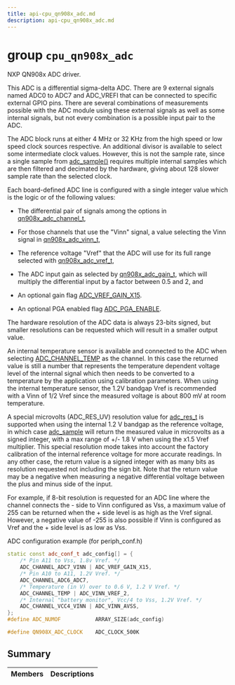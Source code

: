 ```yaml
---
title: api-cpu_qn908x_adc.md
description: api-cpu_qn908x_adc.md
---
```

# group `cpu_qn908x_adc` 

NXP QN908x ADC driver.

This ADC is a differential sigma-delta ADC. There are 9 external signals named ADC0 to ADC7 and ADC_VREFI that can be connected to specific external GPIO pins. There are several combinations of measurements possible with the ADC module using these external signals as well as some internal signals, but not every combination is a possible input pair to the ADC.

The ADC block runs at either 4 MHz or 32 KHz from the high speed or low speed clock sources respective. An additional divisor is available to select some intermediate clock values. However, this is not the sample rate, since a single sample from [adc_sample()](./doc/starlight-docs/src/content/docs/apidoc/api-undefined.md#group__drivers__periph__adc_1ga0ffa20b26f649b1879b487f9aa0aa4b4) requires multiple internal samples which are then filtered and decimated by the hardware, giving about 128 slower sample rate than the selected clock.

Each board-defined ADC line is configured with a single integer value which is the logic or of the following values:

* The differential pair of signals among the options in [qn908x_adc_channel_t](./doc/starlight-docs/src/content/docs/apidoc/api-undefined.md#qn908x_2include_2periph__cpu_8h_1ae4f11c2a2596f24bf17ef128da122b83),

* For those channels that use the "Vinn" signal, a value selecting the Vinn signal in [qn908x_adc_vinn_t](./doc/starlight-docs/src/content/docs/apidoc/api-undefined.md#qn908x_2include_2periph__cpu_8h_1ac72f8dbacd89a0bd6c33654409d938f6),

* The reference voltage "Vref" that the ADC will use for its full range selected with [qn908x_adc_vref_t](./doc/starlight-docs/src/content/docs/apidoc/api-undefined.md#qn908x_2include_2periph__cpu_8h_1a3ef56804a626b9072d0578747d941cae),

* The ADC input gain as selected by [qn908x_adc_gain_t](./doc/starlight-docs/src/content/docs/apidoc/api-undefined.md#qn908x_2include_2periph__cpu_8h_1aace28180461989db4b23d823b84db093), which will multiply the differential input by a factor between 0.5 and 2, and

* An optional gain flag [ADC_VREF_GAIN_X15](./doc/starlight-docs/src/content/docs/apidoc/api-undefined.md#qn908x_2include_2periph__cpu_8h_1a0eec9ae0c58babedd37c1ea59e8472cc).

* An optional PGA enabled flag [ADC_PGA_ENABLE](./doc/starlight-docs/src/content/docs/apidoc/api-undefined.md#qn908x_2include_2periph__cpu_8h_1ac478beb12ce9fd2efcefb70c28c08e38).

The hardware resolution of the ADC data is always 23-bits signed, but smaller resolutions can be requested which will result in a smaller output value.

An internal temperature sensor is available and connected to the ADC when selecting [ADC_CHANNEL_TEMP](./doc/starlight-docs/src/content/docs/apidoc/api-undefined.md#qn908x_2include_2periph__cpu_8h_1ae4f11c2a2596f24bf17ef128da122b83a1ed27e96d73bc3032ec54d2738163cf4) as the channel. In this case the returned value is still a number that represents the temperature dependent voltage level of the internal signal which then needs to be converted to a temperature by the application using calibration parameters. When using the internal temperature sensor, the 1.2V bandgap Vref is recommended with a Vinn of 1/2 Vref since the measured voltage is about 800 mV at room temperature.

A special microvolts (ADC_RES_UV) resolution value for [adc_res_t](./doc/starlight-docs/src/content/docs/apidoc/api-undefined.md#group__drivers__periph__adc_1gae4d48fdca21097fd8b34324f33ae4020) is supported when using the internal 1.2 V bandgap as the reference voltage, in which case [adc_sample](./doc/starlight-docs/src/content/docs/apidoc/api-undefined.md#group__drivers__periph__adc_1ga0ffa20b26f649b1879b487f9aa0aa4b4) will return the measured value in microvolts as a signed integer, with a max range of +/- 1.8 V when using the x1.5 Vref multiplier. This special resolution mode takes into account the factory calibration of the internal reference voltage for more accurate readings. In any other case, the return value is a signed integer with as many bits as resolution requested not including the sign bit. Note that the return value may be a negative when measuring a negative differential voltage between the plus and minus side of the input.

For example, if 8-bit resolution is requested for an ADC line where the channel connects the - side to Vinn configured as Vss, a maximum value of 255 can be returned when the + side level is as high as the Vref signal. However, a negative value of -255 is also possible if Vinn is configured as Vref and the + side level is as low as Vss.

ADC configuration example (for periph_conf.h)
```cpp
static const adc_conf_t adc_config[] = {
    /* Pin A11 to Vss, 1.8v Vref. */
    ADC_CHANNEL_ADC7_VINN | ADC_VREF_GAIN_X15,
    /* Pin A10 to A11, 1.2V Vref. */
    ADC_CHANNEL_ADC6_ADC7,
    /* Temperature (in V) over to 0.6 V, 1.2 V Vref. */
    ADC_CHANNEL_TEMP | ADC_VINN_VREF_2,
    /* Internal "battery monitor", Vcc/4 to Vss, 1.2V Vref. */
    ADC_CHANNEL_VCC4_VINN | ADC_VINN_AVSS,
};
#define ADC_NUMOF           ARRAY_SIZE(adc_config)

#define QN908X_ADC_CLOCK    ADC_CLOCK_500K
```

## Summary

 Members                        | Descriptions                                
--------------------------------|---------------------------------------------

